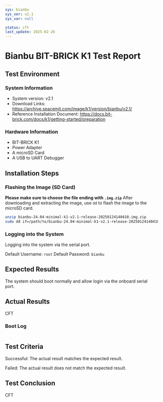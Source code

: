 ```yaml
---
sys: bianbu
sys_ver: v2.1
sys_var: null

status: cft
last_update: 2025-02-26
---
```


# Bianbu BIT-BRICK K1 Test Report

## Test Environment

### System Information

- System version: v2.1
- Download Links: https://archive.spacemit.com/image/k1/version/bianbu/v2.1/
- Reference Installation Document: https://docs.bit-brick.com/docs/k1/getting-started/preparation

### Hardware Information

- BIT-BRICK K1
- Power Adapter
- A microSD Card
- A USB to UART Debugger

## Installation Steps

### Flashing the Image (SD Card)

**Please make sure to choose the file ending with `.img.zip`**
After downloading and extracting the image, use `dd` to flash the image to the microSD card.

```bash
unzip bianbu-24.04-minimal-k1-v2.1-release-20250124140410.img.zip
sudo dd if=/path/to/bianbu-24.04-minimal-k1-v2.1-release-20250124140410.img of=/dev/your-device bs=1M status=progress
```

### Logging into the System

Logging into the system via the serial port.

Default Username: `root`
Default Password: `bianbu`

## Expected Results

The system should boot normally and allow login via the onboard serial port.

## Actual Results

CFT

### Boot Log


```log
```

## Test Criteria

Successful: The actual result matches the expected result.

Failed: The actual result does not match the expected result.

## Test Conclusion

CFT

